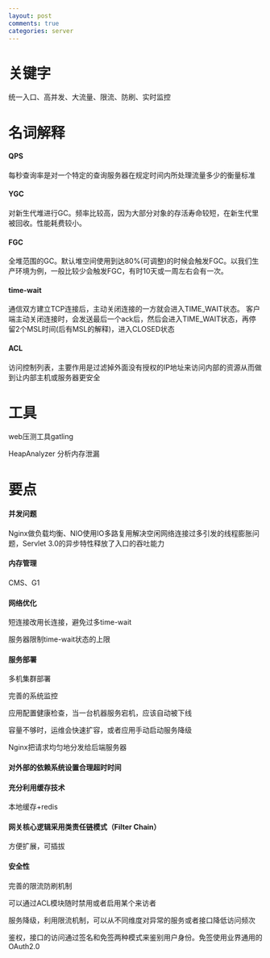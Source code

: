 ```yaml
---
layout: post
comments: true
categories: server
---
```


# 关键字
统一入口、高并发、大流量、限流、防刷、实时监控

# 名词解释
#### QPS ####
每秒查询率是对一个特定的查询服务器在规定时间内所处理流量多少的衡量标准
#### YGC
对新生代堆进行GC。频率比较高，因为大部分对象的存活寿命较短，在新生代里被回收。性能耗费较小。
#### FGC
全堆范围的GC。默认堆空间使用到达80%(可调整)的时候会触发FGC。以我们生产环境为例，一般比较少会触发FGC，有时10天或一周左右会有一次。
#### time-wait
通信双方建立TCP连接后，主动关闭连接的一方就会进入TIME_WAIT状态。
客户端主动关闭连接时，会发送最后一个ack后，然后会进入TIME_WAIT状态，再停留2个MSL时间(后有MSL的解释)，进入CLOSED状态
#### ACL
访问控制列表，主要作用是过滤掉外面没有授权的IP地址来访问内部的资源从而做到让内部主机或服务器更安全

# 工具
web压测工具gatling

HeapAnalyzer 分析内存泄漏

# 要点
#### 并发问题
Nginx做负载均衡、NIO使用IO多路复用解决空闲网络连接过多引发的线程膨胀问题，Servlet 3.0的异步特性释放了入口的吞吐能力
#### 内存管理
CMS、G1
#### 网络优化
短连接改用长连接，避免过多time-wait

服务器限制time-wait状态的上限
#### 服务部署
多机集群部署

完善的系统监控

应用配置健康检查，当一台机器服务宕机，应该自动被下线

容量不够时，运维会快速扩容，或者应用手动启动服务降级

Nginx把请求均匀地分发给后端服务器

#### 对外部的依赖系统设置合理超时时间

#### 充分利用缓存技术
本地缓存+redis

#### 网关核心逻辑采用类责任链模式（Filter Chain）
方便扩展，可插拔

#### 安全性
完善的限流防刷机制

可以通过ACL模块随时禁用或者启用某个来访者

服务降级，利用限流机制，可以从不同维度对异常的服务或者接口降低访问频次

鉴权，接口的访问通过签名和免签两种模式来鉴别用户身份。免签使用业界通用的OAuth2.0